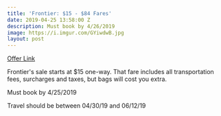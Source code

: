 ```yaml
---
title: 'Frontier: $15 - $84 Fares'
date: 2019-04-25 13:58:00 Z
description: Must book by 4/26/2019
image: https://i.imgur.com/GYiwdwB.jpg
layout: post
---
```


[Offer Link](https://www.flyfrontier.com/deals/flight-sales/?mobile=true)

Frontier's sale starts at $15 one-way. That fare includes all transportation fees, surcharges and taxes, but bags will cost you extra. 

Must book by 4/25/2019

Travel should be between 04/30/19 and 06/12/19